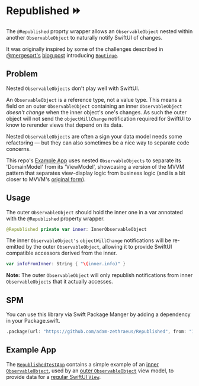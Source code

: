 # Republished ⏩

The `@Republished` proprty wrapper allows an `ObservableObject` nested
within another `ObservableObject` to naturally notify SwiftUI of changes.

It was originally inspired by some of the challenges described in [@mergesort's](https://github.com/mergesort) [blog post](https://build.ms/2022/06/22/model-view-controller-store/) introducing [`Boutique`](https://github.com/mergesort/Boutique).

## Problem
Nested `ObservableObjects` don't play well with SwiftUI.

An `ObservableObject` is a reference type, not a value type. This means a field on an outer `ObservableObject` containing an inner `ObservableObject` *doesn't change* when the inner object's one's changes. As such the outer object will not send the `objectWillChange` notification required for SwiftUI to know to rerender views that depend on its data.

Nested `ObservableObjects` are often a sign your data model needs some refactoring — but they can also sometimes be a nice way to separate code concerns.

This repo's [Example App](https://github.com/adam-zethraeus/Republished/tree/main/RepublishTestApp.swiftpm) uses nested `ObservableObjects` to separate its 'DomainModel' from its 'ViewModel', showcasing a version of the MVVM pattern that separates view-display logic from business logic (and is a bit closer to MVVM's [original form](https://docs.microsoft.com/en-us/xamarin/xamarin-forms/enterprise-application-patterns/mvvm)).

## Usage

The outer `ObservableObject` should hold the inner one in a var annotated
with the `@Republished` property wrapper.

```swift
@Republished private var inner: InnerObservableObject
```

The inner `ObservableObject's` `objectWillChange` notifications will be 
re-emitted by the outer `ObservableObject`, allowing it to provide SwiftUI
compatible accessors derived from the inner.

```swift
var infoFromInner: String { "\(inner.info)" }
```

**Note:** The outer `ObservableObject` will only republish notifications
from inner `ObservableObjects` that it actually accesses.

## SPM

You can use this library via Swift Package Manger by adding a dependency in your Package.swift.

```swift
.package(url: "https://github.com/adam-zethraeus/Republished", from: "1.0.1")
```

## Example App
The [`RepublishedTestApp`](https://github.com/adam-zethraeus/Republished/tree/main/RepublishTestApp.swiftpm) contains a simple example of an [inner `ObservableObject`](https://github.com/adam-zethraeus/Republished/blob/main/RepublishTestApp.swiftpm/App/DomainModel.swift), used by an [outer `ObservableObject`](https://github.com/adam-zethraeus/Republished/blob/main/RepublishTestApp.swiftpm/App/ViewModel.swift) view model, to provide data for a [regular SwiftUI `View`](https://github.com/adam-zethraeus/Republished/blob/main/RepublishTestApp.swiftpm/App/Views/ContentView.swift).
